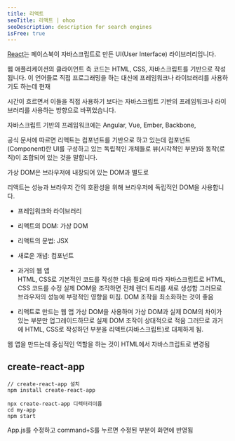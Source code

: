 ```yaml
---
title: 리액트
seoTitle: 리액트 | ohoo
seoDescription: description for search engines
isFree: true
---
```



[React](https://reactjs.org)는 페이스북이 자바스크립트로 만든 UI(User Interface) 라이브러리입니다.

웹 애플리케이션의 클라이언트 측 코드는 HTML, CSS, 자바스크립트를 기반으로 작성됩니다. 이 언어들로 직접 프로그래밍을 하는 대신에 프레임워크나 라이브러리를 사용하기도 하는데 현재 

시간이 흐르면서 이들을 직접 사용하기 보다는 자바스크립트 기반의 프레임워크나 라이브러리를 사용하는 방향으로 바뀌었습니다. 

자바스크립트 기반의 프레임워크에는 Angular, Vue, Ember, Backbone,

 공식 문서에 따르면 리액트는 컴포넌트를 기반으로 하고 있는데 컴포넌트(Component)란 UI를 구성하고 있는 독립적인 개체들로 뷰(시각적인 부분)와 동작(로직)이 조합되어 있는 것을 말합니다.

가상 DOM은 브라우저에 내장되어 있는 DOM과 별도로

리액트는 성능과 브라우저 간의 호환성을 위해 브라우저에 독립적인 DOM을 사용합니다.

* 프레임워크와 라이브러리
* 리액트의 DOM: 가상 DOM
* 리액트의 문법: JSX
* 새로운 개념: 컴포넌트
  
  
* 과거의 웹 앱  
HTML, CSS로 기본적인 코드를 작성한 다음 필요에 따라 자바스크립트로 HTML, CSS 코드를 수정
실제 DOM을 조작하면 전체 렌더 트리를 새로 생성함 그러므로 브라우저의 성능에 부정적인 영향을 미침.
DOM 조작을 최소화하는 것이 좋음

* 리액트로 만드는 웹 앱
가상 DOM을 사용하며 가상 DOM과 실제 DOM의 차이가 있는 부분만 업그레이드하므로 실제 DOM 조작이 상대적으로 적음
그러므로 과거에 HTML, CSS로 작성하던 부분을 리액트(자바스크립트)로 대체하게 됨.


웹 앱을 만드는데 중심적인 역할을 하는 것이 HTML에서 자바스크립트로 변경됨






## create-react-app

```
// create-react-app 설치
npm install create-react-app
```

```
npx create-react-app 디렉터리이름
cd my-app
npm start
```

App.js를 수정하고 command+S를 누르면 수정된 부분이 화면에 반영됨
